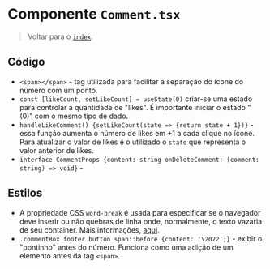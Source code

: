 # Componente `Comment.tsx`

> Voltar para o [`index`](../index.md).

## Código

- `<span></span>` - tag utilizada para facilitar a separação do ícone do número com um ponto.
- `const [likeCount, setLikeCount] = useState(0)` criar-se uma estado para controlar a quantidade de "likes". É importante iniciar o estado "(0)" com o mesmo tipo de dado.
- `handleLikeComment() {setLikeCount(state => {return state + 1})}` - essa função aumenta o número de likes em +1 a cada clique no ícone. Para atualizar o valor de likes é o utilizado o `state` que representa o valor anterior de likes.
- `interface CommentProps {content: string onDeleteComment: (comment: string) => void}` -

## Estilos

- A propriedade CSS `word-break` é usada para especificar se o navegador deve inserir ou não quebras de linha onde, normalmente, o texto vazaria de seu container. Mais informações, [aqui](https://developer.mozilla.org/pt-BR/docs/Web/CSS/word-break).
- `.commentBox footer button span::before {content: '\2022';}` - exibir o "pontinho" antes do número. Funciona como uma adição de um elemento antes da tag `<span>`.
